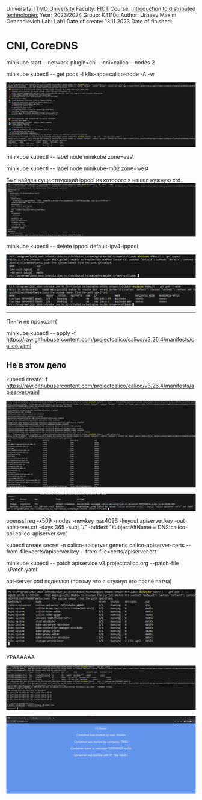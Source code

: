 University: [ITMO University](https://itmo.ru/ru/)
Faculty: [FICT](https://fict.itmo.ru)
Course: [Introduction to distributed technologies](https://github.com/itmo-ict-faculty/introduction-to-distributed-technologies)
Year: 2023/2024
Group: K4110c
Author: Urbaev Maxim Gennadievich
Lab: Lab1
Date of create: 13.11.2023
Date of finished: 


# CNI, CoreDNS

minikube start --network-plugin=cni --cni=calico --nodes 2

minikube kubectl -- get pods -l k8s-app=calico-node -A -w

![Alt text](image.png)

minikube kubectl -- label node minikube zone=east

minikube kubectl -- label node minikube-m02 zone=west

Был найден существующий ippool из которого я нашел нужную crd
![Alt text](image-1.png)

minikube kubectl -- delete ippool default-ipv4-ippool

![Alt text](image-2.png)

![Alt text](image-3.png)

---

Пинги не проходят(

minikube kubectl -- apply -f https://raw.githubusercontent.com/projectcalico/calico/v3.26.4/manifests/calico.yaml

Не в этом дело
---

kubectl create -f https://raw.githubusercontent.com/projectcalico/calico/v3.26.4/manifests/apiserver.yaml

![Alt text](image-4.png)

![Alt text](image-5.png)

openssl req -x509 -nodes -newkey rsa:4096 -keyout apiserver.key -out apiserver.crt -days 365 -subj "/" -addext "subjectAltName = DNS:calico-api.calico-apiserver.svc"

kubectl create secret -n calico-apiserver generic calico-apiserver-certs --from-file=certs/apiserver.key --from-file=certs/apiserver.crt

<!-- kubectl patch apiservice v3.projectcalico.org -p "{\"spec\": {\"caBundle\": \"$(kubectl get secret -n calico-apiserver calico-apiserver-certs -o go-template='{{ index .data \"apiserver.crt\" }}')\"}}" -->

minikube kubectl -- patch apiservice v3.projectcalico.org --patch-file .\Patch.yaml

api-server pod поднялся (потому что я стукнул его после патча)

![Alt text](image-6.png)

УРАААААА

![Alt text](image-7.png)

![Alt text](image-8.png)